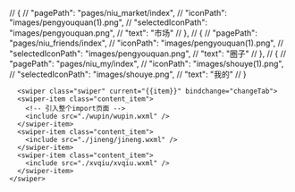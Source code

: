  // {
      //   "pagePath": "pages/niu_market/index",
      //   "iconPath": "images/pengyouquan(1).png",
      //   "selectedIconPath": "images/pengyouquan.png",
      //   "text": "市场"
      // },
      // {
      //   "pagePath": "pages/niu_friends/index",
      //   "iconPath": "images/pengyouquan(1).png",
      //   "selectedIconPath": "images/pengyouquan.png",
      //   "text": "圈子"
      // },
      // {
      //   "pagePath": "pages/niu_my/index",
      //   "iconPath": "images/shouye(1).png",
      //   "selectedIconPath": "images/shouye.png",
      //   "text": "我的"
      // }

      <swiper class="swiper" current="{{item}}" bindchange="changeTab">
      <swiper-item class="content_item">
        <!-- 引入整个import页面 -->
        <include src="./wupin/wupin.wxml" />
      </swiper-item>
      <swiper-item class="content_item">
        <include src="./jineng/jineng.wxml" />
      </swiper-item>
      <swiper-item class="content_item">
        <include src="./xvqiu/xvqiu.wxml" />
      </swiper-item>
    </swiper>